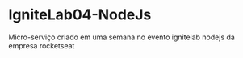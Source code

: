 # IgniteLab04-NodeJs
Micro-serviço criado em uma semana no evento ignitelab nodejs da empresa rocketseat 


